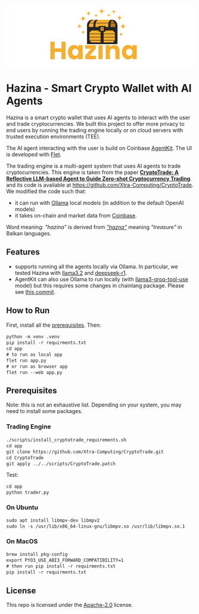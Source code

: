 ![logo](assets/banner.png)

# Hazina - Smart Crypto Wallet with AI Agents

Hazina is a smart crypto wallet that uses AI agents to interact with the user and trade cryptocurrencies. We built this project to offer more privacy to end users by running the trading engine locally or on cloud servers with trusted execution environments (TEE).

The AI agent interacting with the user is build on Coinbase [AgentKit](https://github.com/coinbase/agentkit). The UI is developed with [Flet](https://flet.dev/).

The trading engine is a multi-agent system that uses AI agents to trade cryptocurrencies. This engine is taken from the
paper [**CryptoTrade: A Reflective LLM-based Agent to Guide Zero-shot Cryptocurrency Trading**](https://arxiv.org/abs/2407.09546). and its code is available at https://github.com/Xtra-Computing/CryptoTrade. We modified the code such that:
- it can run with [Ollama](https://ollama.com/) local models (in addition to the default OpenAI models)
- it takes on-chain and market data from [Coinbase](https://docs.cdp.coinbase.com/exchange/docs/welcome).

Word meaning: _"hazina"_ is derived from [_"hazna"_](https://en.wiktionary.org/wiki/hazna) meaning _"treasure"_ in Balkan languages.

## Features
- supports running all the agents locally via Ollama. In particular, we tested Hazina with [llama3.2](https://ollama.com/library/llama3.2) and [deepseek-r1](https://ollama.com/library/deepseek-r1).
- AgentKit can also use Ollama to run locally (with [llama3-groq-tool-use](https://ollama.com/library/llama3-groq-tool-use) model) but this requires some changes in chainlang package. Please see [this commit](https://github.com/dloghin/langchain/commit/52f58d97c3a2824262b497f0517ce112186447e8).


## How to Run

First, install all the [prerequisites](#prerequisites). Then:

```
python -m venv .venv
pip install -r requirments.txt
cd app
# to run as local app
flet run app.py
# or run as browser app
flet run --web app.py
```

## Prerequisites

Note: this is not an exhaustive list. Depending on your system, you may need to install some packages.

### Trading Engine

```
./scripts/install_cryptotrade_requirements.sh
cd app
git clone https://github.com/Xtra-Computing/CryptoTrade.git
cd CryptoTrade
git apply ../../scripts/CryptoTrade.patch
```

Test:
```
cd app
python trader.py
```

### On Ubuntu

```
sudo apt install libmpv-dev libmpv2
sudo ln -s /usr/lib/x86_64-linux-gnu/libmpv.so /usr/lib/libmpv.so.1
```

### On MacOS

```
brew install pkg-config
export PYO3_USE_ABI3_FORWARD_COMPATIBILITY=1
# then run pip install -r requirments.txt
pip install -r requirments.txt
```

## License

This repo is licensed under the [Apache-2.0](https://www.apache.org/licenses/LICENSE-2.0) license.